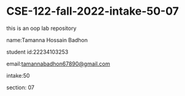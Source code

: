 # CSE-122-fall-2022-intake-50-07
this is an oop lab repository


name:Tamanna Hossain Badhon

student id:22234103253

email:tamannabadhon67890@gmail.com

intake:50

section: 07
